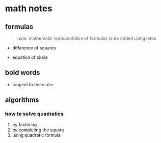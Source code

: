 # math notes

## formulas

> note: mathematic representation of formulas to be added using latex

* difference of squares

* equation of circle

## bold words

* tangent to the circle

## algorithms

### how to solve quadratics

1. by factoring
2. by completing the square
3. using quadratic formula
